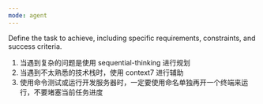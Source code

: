 ```yaml
---
mode: agent
---
```


Define the task to achieve, including specific requirements, constraints, and success criteria.

1. 当遇到复杂的问题是使用 sequential-thinking 进行规划
2. 当遇到不太熟悉的技术栈时，使用 context7 进行辅助
3. 使用命令测试或运行开发服务器时，一定要使用命名单独再开一个终端来运行，不要堵塞当前任务进度
